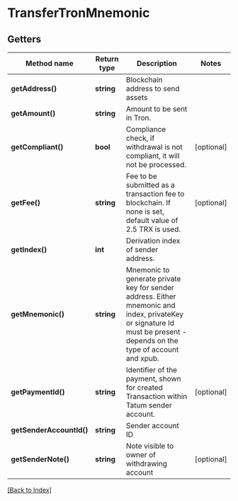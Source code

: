 # TransferTronMnemonic

## Getters

Method name | Return type | Description | Notes
------------ | ------------- | ------------- | -------------
**getAddress()** | **string** | Blockchain address to send assets |
**getAmount()** | **string** | Amount to be sent in Tron. |
**getCompliant()** | **bool** | Compliance check, if withdrawal is not compliant, it will not be processed. | [optional]
**getFee()** | **string** | Fee to be submitted as a transaction fee to blockchain. If none is set, default value of 2.5 TRX is used. | [optional]
**getIndex()** | **int** | Derivation index of sender address. |
**getMnemonic()** | **string** | Mnemonic to generate private key for sender address. Either mnemonic and index, privateKey or signature Id must be present - depends on the type of account and xpub. |
**getPaymentId()** | **string** | Identifier of the payment, shown for created Transaction within Tatum sender account. | [optional]
**getSenderAccountId()** | **string** | Sender account ID |
**getSenderNote()** | **string** | Note visible to owner of withdrawing account | [optional]

[[Back to Index]](../index.md)

